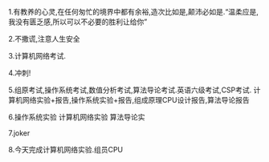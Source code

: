 1.有教养的心灵,在任何匆忙的境界中都有余裕,造次比如是,颠沛必如是.“温柔应是,我没有匮乏感,所以可以不必要的胜利让给你”

2.不撒谎,注意人生安全

3.计算机网络考试.

4.冲刺!

5.组原考试,操作系统考试,数值分析考试,算法导论考试.英语六级考试,CSP考试.
计算机网络实验+报告,操作系统实验+报告,组成原理CPU设计报告,算法导论报告

6.操作系统实验 计算机网络实验 算法导论实

7.joker

8.今天完成计算机网络实验.组员CPU